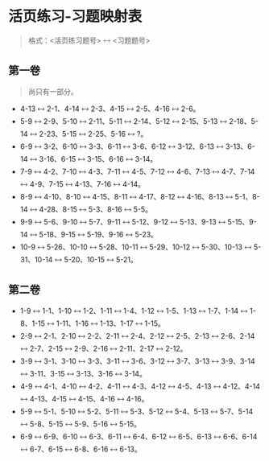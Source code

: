 # 活页练习-习题映射表

> 格式：<活页练习题号> 🡘 <习题题号>

## 第一卷

> 尚只有一部分。

- 4-13 🡘 2-1、4-14 🡘 2-3、4-15 🡘 2-5、4-16 🡘 2-6。
- 5-9 🡘 2-9、5-10 🡘 2-11、5-11 🡘 2-14、5-12 🡘 2-15、5-13 🡘 2-18、5-14 🡘 2-23、5-15 🡘 2-25、5-16 🡘 ?。
- 6-9 🡘 3-2、6-10 🡘 3-3、6-11 🡘 3-6、6-12 🡘 3-12、6-13 🡘 3-13、6-14 🡘 3-16、6-15 🡘 3-15、6-16 🡘 3-14。
- 7-9 🡘 4-2、7-10 🡘 4-3、7-11 🡘 4-5、7-12 🡘 4-6、7-13 🡘 4-7、7-14 🡘 4-9、7-15 🡘 4-13、7-16 🡘 4-14。
- 8-9 🡘 4-10、8-10 🡘 4-15、8-11 🡘 4-17、8-12 🡘 4-16、8-13 🡘 5-1、8-14 🡘 4-28、8-15 🡘 5-3、8-16 🡘 5-5。
- 9-9 🡘 5-6、9-10 🡘 5-7、9-11 🡘 5-12、9-12 🡘 5-13、9-13 🡘 5-15、9-14 🡘 5-18、9-15 🡘 5-19、9-16 🡘 5-23。
- 10-9 🡘 5-26、10-10 🡘 5-28、10-11 🡘 5-29、10-12 🡘 5-30、10-13 🡘 5-31、10-14 🡘 5-20、10-15 🡘 5-21。

## 第二卷

- 1-9 🡘 1-1、1-10 🡘 1-2、1-11 🡘 1-4、1-12 🡘 1-5、1-13 🡘 1-7、1-14 🡘 1-8、1-15 🡘 1-11、1-16 🡘 1-13、1-17 🡘 1-15。
- 2-9 🡘 2-1、2-10 🡘 2-2、2-11 🡘 2-4、2-12 🡘 2-5、2-13 🡘 2-6、2-14 🡘 2-7、2-15 🡘 2-9、2-16 🡘 2-11、2-17 🡘 2-12。
- 3-9 🡘 3-1、3-10 🡘 3-3、3-11 🡘 3-6、3-12 🡘 3-7、3-13 🡘 3-9、3-14 🡘 3-11、3-15 🡘 3-13、3-16 🡘 3-14。
- 4-9 🡘 4-1、4-10 🡘 4-2、4-11 🡘 4-3、4-12 🡘 4-5、4-13 🡘 4-12、4-14 🡘 4-13、4-15 🡘 4-15、4-16 🡘 4-16。
- 5-9 🡘 5-1、5-10 🡘 5-2、5-11 🡘 5-3、5-12 🡘 5-4、5-13 🡘 5-7、5-14 🡘 5-8、5-15 🡘 5-9、5-16 🡘 5-15。
- 6-9 🡘 6-9、6-10 🡘 6-3、6-11 🡘 6-4、6-12 🡘 6-5、6-13 🡘 6-6、6-14 🡘 6-7、6-15 🡘 6-8、6-16 🡘 6-13。
